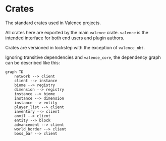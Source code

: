 # Crates

The standard crates used in Valence projects.

All crates here are exported by the main `valence` crate. `valence` is the intended interface for both end users and plugin authors.

Crates are versioned in lockstep with the exception of `valence_nbt`.

Ignoring transitive dependencies and `valence_core`, the dependency graph can be described like this:

```mermaid
graph TD
  	network --> client
	client --> instance
	biome --> registry
	dimension --> registry
	instance --> biome
	instance --> dimension
	instance --> entity
	player_list --> client
	inventory --> client
	anvil --> client
	entity --> block
	advancement --> client
	world_border --> client
	boss_bar --> client
```

